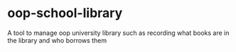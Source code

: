 # oop-school-library
A tool to manage oop university library such as recording what books are in the library and who borrows them
